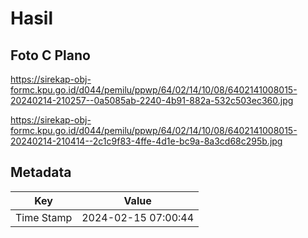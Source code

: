 # Hasil

## Foto C Plano

https://sirekap-obj-formc.kpu.go.id/d044/pemilu/ppwp/64/02/14/10/08/6402141008015-20240214-210257--0a5085ab-2240-4b91-882a-532c503ec360.jpg

https://sirekap-obj-formc.kpu.go.id/d044/pemilu/ppwp/64/02/14/10/08/6402141008015-20240214-210414--2c1c9f83-4ffe-4d1e-bc9a-8a3cd68c295b.jpg


## Metadata

| Key        | Value               |
| ---------- | ------------------- |
| Time Stamp | 2024-02-15 07:00:44 |



